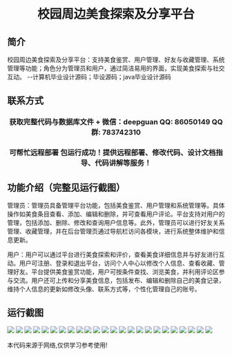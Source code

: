 <p><h1 align="center">校园周边美食探索及分享平台</h1></p>

## 简介
校园周边美食探索及分享平台：支持美食鉴赏、用户管理、好友与收藏管理、系统管理等功能；角色分为管理员和用户，通过简洁易用的界面，实现美食探索与社交互动。    --计算机毕业设计源码；毕设源码；java毕业设计源码


## 联系方式
<p><h3 align="center">获取完整代码与数据库文件 + 微信：deepguan QQ: 86050149 QQ群: 783742310</h3></p>
<p><h3 align="center">可帮忙远程部署 包运行成功！提供远程部署、修改代码、设计文档指导、代码讲解等服务！</h3></p>

## 功能介绍（完整见运行截图）
管理员：管理员具备管理平台功能，包括美食鉴赏、用户管理和系统管理等。具体操作如美食条目查看、添加、编辑和删除，并可查看用户评论。平台支持对用户的管理，包括添加、删除、修改和查询用户信息等。此外，管理员可以进行好友关系管理、收藏管理，并在后台管理页通过导航栏访问各模块，进行系统整体维护和信息更新。

用户：用户可以通过平台进行美食探索和评价，查看美食详细信息并与好友进行互动。用户可注册、登录和退出平台，访问个人中心以修改个人信息、查看收藏、管理好友。平台提供美食鉴赏功能，用户可按条件查找、浏览美食，并利用评论区参与交流。用户还可上传和分享美食信息，包括发布、编辑和删除自己的美食记录，维持个人信息的更新如修改头像、联系方式等，个性化管理自己的账号。


## 运行截图
![](https://bs-1329754181.cos.ap-shanghai.myqcloud.com/spring/CampusFoodExplorerShare/img/001.jpg)
![](https://bs-1329754181.cos.ap-shanghai.myqcloud.com/spring/CampusFoodExplorerShare/img/002.jpg)
![](https://bs-1329754181.cos.ap-shanghai.myqcloud.com/spring/CampusFoodExplorerShare/img/003.jpg)
![](https://bs-1329754181.cos.ap-shanghai.myqcloud.com/spring/CampusFoodExplorerShare/img/004.jpg)
![](https://bs-1329754181.cos.ap-shanghai.myqcloud.com/spring/CampusFoodExplorerShare/img/005.jpg)
![](https://bs-1329754181.cos.ap-shanghai.myqcloud.com/spring/CampusFoodExplorerShare/img/006.jpg)
![](https://bs-1329754181.cos.ap-shanghai.myqcloud.com/spring/CampusFoodExplorerShare/img/007.jpg)
![](https://bs-1329754181.cos.ap-shanghai.myqcloud.com/spring/CampusFoodExplorerShare/img/008.jpg)
![](https://bs-1329754181.cos.ap-shanghai.myqcloud.com/spring/CampusFoodExplorerShare/img/009.jpg)
![](https://bs-1329754181.cos.ap-shanghai.myqcloud.com/spring/CampusFoodExplorerShare/img/010.jpg)
![](https://bs-1329754181.cos.ap-shanghai.myqcloud.com/spring/CampusFoodExplorerShare/img/011.jpg)
![](https://bs-1329754181.cos.ap-shanghai.myqcloud.com/spring/CampusFoodExplorerShare/img/012.jpg)
![](https://bs-1329754181.cos.ap-shanghai.myqcloud.com/spring/CampusFoodExplorerShare/img/013.jpg)
![](https://bs-1329754181.cos.ap-shanghai.myqcloud.com/spring/CampusFoodExplorerShare/img/014.jpg)
![](https://bs-1329754181.cos.ap-shanghai.myqcloud.com/spring/CampusFoodExplorerShare/img/015.jpg)
![](https://bs-1329754181.cos.ap-shanghai.myqcloud.com/spring/CampusFoodExplorerShare/img/016.jpg)
![](https://bs-1329754181.cos.ap-shanghai.myqcloud.com/spring/CampusFoodExplorerShare/img/017.jpg)
![](https://bs-1329754181.cos.ap-shanghai.myqcloud.com/spring/CampusFoodExplorerShare/img/018.jpg)
![](https://bs-1329754181.cos.ap-shanghai.myqcloud.com/spring/CampusFoodExplorerShare/img/019.jpg)
![](https://bs-1329754181.cos.ap-shanghai.myqcloud.com/spring/CampusFoodExplorerShare/img/020.jpg)
![](https://bs-1329754181.cos.ap-shanghai.myqcloud.com/spring/CampusFoodExplorerShare/img/021.jpg)
![](https://bs-1329754181.cos.ap-shanghai.myqcloud.com/spring/CampusFoodExplorerShare/img/022.jpg)
![](https://bs-1329754181.cos.ap-shanghai.myqcloud.com/spring/CampusFoodExplorerShare/img/023.jpg)
![](https://bs-1329754181.cos.ap-shanghai.myqcloud.com/spring/CampusFoodExplorerShare/img/024.jpg)

<p>本代码来源于网络,仅供学习参考使用!</p>
